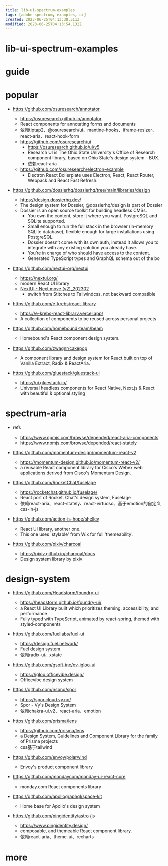 ```yaml
---
title: lib-ui-spectrum-examples
tags: [adobe-spectrum, examples, ui]
created: 2023-06-25T04:13:38.511Z
modified: 2023-06-25T04:13:54.132Z
---
```


# lib-ui-spectrum-examples

# guide

# popular
- https://github.com/osuresearch/annotator
  - https://osuresearch.github.io/annotator
  - React components for annotating forms and documents
  - 依赖tiptap2、@osuresearch/ui、mantine-hooks、iframe-resizer、react-aria、react-hook-form
  - https://github.com/osuresearch/ui
    - https://osuresearch.github.io/ui/v5
    - Research UI is The Ohio State University's Office of Research component library, based on Ohio State's design system - BUX.
    - 依赖react-aria
  - https://github.com/osuresearch/electron-example
    - Electron React Boilerplate uses Electron, React, React Router, Webpack and React Fast Refresh.

- https://github.com/dossierhq/dossierhq/tree/main/libraries/design
  - https://design.dossierhq.dev/
  - The design system for Dossier, @dossierhq/design is part of Dossier
  - Dossier is an open source toolkit for building headless CMSs.
    - You own the content, store it where you want. PostgreSQL and SQLite supported.
    - Small enough to run the full stack in the browser (in-memory SQLite database), flexible enough for large installations using PostgreSQL.
    - Dossier doesn’t come with its own auth, instead it allows you to integrate with any existing solution you already have.
    - You’re in charge of who should have access to the content. 
    - Generated TypeScript types and GraphQL schema out of the bo

- https://github.com/nextui-org/nextui
  - https://nextui.org/
  - modern React UI library
  - [NextUI - Next move (v2)_202302](https://github.com/nextui-org/nextui/discussions/1035)
    - switch from Stitches to Tailwindcss, not backward compatible

- https://github.com/e-krebs/react-library
  - https://e-krebs-react-library.vercel.app/
  - A collection of components to be reused across personal projects

- https://github.com/homebound-team/beam
  - Homebound's React component design system.

- https://github.com/zwagnr/cakepop
  - A component library and design system for React built on top of Vanilla Extract, Radix & ReactAria.

- https://github.com/gluestack/gluestack-ui
  - https://ui.gluestack.io/
  - Universal headless components for React Native, Next.js & React with beautiful & optional styling
# spectrum-aria
- refs
  - https://www.npmjs.com/browse/depended/react-aria-components
  - https://www.npmjs.com/browse/depended/react-stately

- https://github.com/momentum-design/momentum-react-v2
  - https://momentum-design.github.io/momentum-react-v2/
  - a reusable React component library for Cisco's Webex web applications derived from Cisco's Momentum Design.

- https://github.com/RocketChat/fuselage
  - https://rocketchat.github.io/fuselage/
  - React port of Rocket. Chat's design system, Fuselage
  - 依赖react-aria、react-stately、react-virtuoso、基于emotion的自定义css-in-js

- https://github.com/action-is-hope/shelley
  - React UI library, another one. 
  - This one uses 'stylable' from Wix for full 'themeability'.

- https://github.com/pixiv/charcoal
  - https://pixiv.github.io/charcoal/docs
  - Design system library by pixiv
# design-system
- https://github.com/Headstorm/foundry-ui
  - https://headstorm.github.io/foundry-ui/
  - a React UI Library built which prioritizes theming, accessibility, and performance
  - Fully typed with TypeScript, animated by react-spring, themed with styled-components

- https://github.com/fuellabs/fuel-ui
  - https://design.fuel.network/
  - Fuel design system
  - 依赖radix-ui、xstate

- https://github.com/gsoft-inc/ov-igloo-ui
  - https://igloo.officevibe.design/
  - Officevibe design system

- https://github.com/nsbno/spor
  - https://spor.cloud.vy.no/
  - Spor - Vy's Design System
  - 依赖chakra-ui.v2、react-aria、emotion

- https://github.com/prisma/lens
  - https://github.com/prisma/lens
  - a Design System, Guidelines and Component Library for the family of Prisma projects
  - css基于tailwind

- https://github.com/envoy/polarwind
  - Envoy's product component library
- https://github.com/mondaycom/monday-ui-react-core
  - monday.com React components library
- https://github.com/apollographql/space-kit
  - Home base for Apollo's design system

- https://github.com/pingidentity/astro /js
  - https://www.pingidentity.design/
  - composable, and themeable React component library. 
  - 依赖react-aria、theme-ui、recharts
# more
